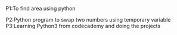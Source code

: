 P1:To find area using python

P2:Python program to swap two numbers using temporary variable
P3:Learning Python3 from codecademy and doing the projects
